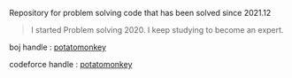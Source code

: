 Repository for problem solving code that has been solved since 2021.12

> I started Problem solving 2020. I keep studying to become an expert.
>

boj handle : [potatomonkey](https://www.acmicpc.net/user/potatomonkey)

codeforce handle : [potatomonkey](https://codeforces.com/profile/potatomonkey)
